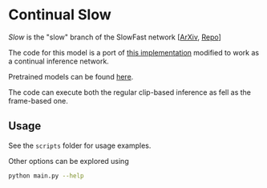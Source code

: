 # Continual Slow
_Slow_ is the "slow" branch of the SlowFast network [[ArXiv](https://arxiv.org/abs/1812.03982), [Repo](https://github.com/facebookresearch/SlowFast)]

The code for this model is a port of [this implementation](https://github.com/facebookresearch/SlowFast) modified to work as a continual inference network.

Pretrained models can be found [here](https://pytorchvideo.readthedocs.io/en/latest/model_zoo.html).

The code can execute both the regular clip-based inference as fell as the frame-based one.

## Usage
See the `scripts` folder for usage examples.

Other options can be explored using
```bash
python main.py --help
```